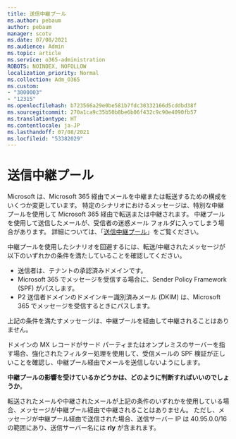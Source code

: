 ```yaml
---
title: 送信中継プール
ms.author: pebaum
author: pebaum
manager: scotv
ms.date: 07/08/2021
ms.audience: Admin
ms.topic: article
ms.service: o365-administration
ROBOTS: NOINDEX, NOFOLLOW
localization_priority: Normal
ms.collection: Adm_O365
ms.custom:
- "3000003"
- "12315"
ms.openlocfilehash: b723566a29e0be581b7fdc30332166d5cddbd38f
ms.sourcegitcommit: 270a1ca9c35b50b8be6b06f432c9c90e4090fb57
ms.translationtype: HT
ms.contentlocale: ja-JP
ms.lasthandoff: 07/08/2021
ms.locfileid: "53382029"
---
```

# <a name="outbound-relay-pool"></a>送信中継プール

Microsoft は、Microsoft 365 経由でメールを中継または転送するための構成をいくつか変更しています。 特定のシナリオにおけるメッセージは、特別な中継プールを使用して Microsoft 365 経由で転送または中継されます。 中継プールを使用して送信したメールが、受信者の迷惑メール フォルダに入ってしまう場合があります。 詳細については、「[送信中継プール](/microsoft-365/security/office-365-security/high-risk-delivery-pool-for-outbound-messages#relay-pool)」をご覧ください。

中継プールを使用したシナリオを回避するには、転送/中継されたメッセージが以下のいずれかの条件を満たしていることを確認してください。

- 送信者は、テナントの承認済みドメインです。
- Microsoft 365 でメッセージを受信する場合に、Sender Policy Framework (SPF) がパスします。
- P2 送信者ドメインのドメインキー識別済みメール (DKIM) は、Microsoft 365 でメッセージを受信するときにパスします。
 
上記の条件を満たすメッセージは、中継プールを経由して中継されることはありません。

ドメインの MX レコードがサード パーティまたはオンプレミスのサーバーを指す場合、強化されたフィルター処理を使用して、受信メールの SPF 検証が正しいことを確認し、中継プール経由でメールを送信しないようにします。

**中継プールの影響を受けているかどうかは、どのように判断すればいいのでしょうか**。

転送されたメールや中継されたメールが上記の条件のいずれかを使用している場合、メッセージが中継プール経由で中継されることはありません。 ただし、メッセージが中継プール経由で送信された場合、送信サーバー IP は 40.95.0.0/16 の範囲にあり、送信サーバー名には **rly** が含まれます。

